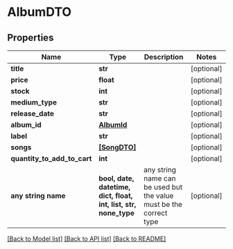 # AlbumDTO


## Properties
Name | Type | Description | Notes
------------ | ------------- | ------------- | -------------
**title** | **str** |  | [optional] 
**price** | **float** |  | [optional] 
**stock** | **int** |  | [optional] 
**medium_type** | **str** |  | [optional] 
**release_date** | **str** |  | [optional] 
**album_id** | [**AlbumId**](AlbumId.md) |  | [optional] 
**label** | **str** |  | [optional] 
**songs** | [**[SongDTO]**](SongDTO.md) |  | [optional] 
**quantity_to_add_to_cart** | **int** |  | [optional] 
**any string name** | **bool, date, datetime, dict, float, int, list, str, none_type** | any string name can be used but the value must be the correct type | [optional]

[[Back to Model list]](../README.md#documentation-for-models) [[Back to API list]](../README.md#documentation-for-api-endpoints) [[Back to README]](../README.md)


